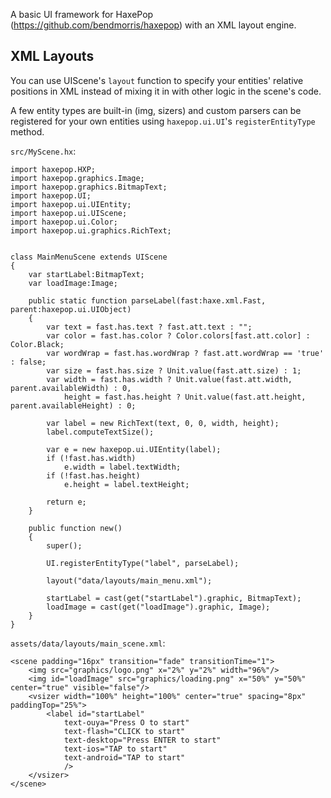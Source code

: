 A basic UI framework for HaxePop (https://github.com/bendmorris/haxepop) with an 
XML layout engine.


XML Layouts
-----------

You can use UIScene's `layout` function to specify your entities' relative 
positions in XML instead of mixing it in with other logic in the scene's code.

A few entity types are built-in (img, sizers) and custom parsers can be 
registered for your own entities using `haxepop.ui.UI`'s `registerEntityType` 
method.



`src/MyScene.hx`:

    import haxepop.HXP;
    import haxepop.graphics.Image;
    import haxepop.graphics.BitmapText;
    import haxepop.UI;
    import haxepop.ui.UIEntity;
    import haxepop.ui.UIScene;
    import haxepop.ui.Color;
    import haxepop.ui.graphics.RichText;
    
    
    class MainMenuScene extends UIScene
    {
        var startLabel:BitmapText;
        var loadImage:Image;
    
        public static function parseLabel(fast:haxe.xml.Fast, parent:haxepop.ui.UIObject)
        {
            var text = fast.has.text ? fast.att.text : "";
            var color = fast.has.color ? Color.colors[fast.att.color] : Color.Black;
            var wordWrap = fast.has.wordWrap ? fast.att.wordWrap == 'true' : false;
            var size = fast.has.size ? Unit.value(fast.att.size) : 1;
            var width = fast.has.width ? Unit.value(fast.att.width, parent.availableWidth) : 0,
                height = fast.has.height ? Unit.value(fast.att.height, parent.availableHeight) : 0;
    
            var label = new RichText(text, 0, 0, width, height);
            label.computeTextSize();
    
            var e = new haxepop.ui.UIEntity(label);
            if (!fast.has.width)
                e.width = label.textWidth;
            if (!fast.has.height)
                e.height = label.textHeight;
    
            return e;
        }
    
        public function new()
        {
            super();
    
            UI.registerEntityType("label", parseLabel);
    
            layout("data/layouts/main_menu.xml");
    
            startLabel = cast(get("startLabel").graphic, BitmapText);
            loadImage = cast(get("loadImage").graphic, Image);
        }
    }


`assets/data/layouts/main_scene.xml`:

    <scene padding="16px" transition="fade" transitionTime="1">
        <img src="graphics/logo.png" x="2%" y="2%" width="96%"/>
        <img id="loadImage" src="graphics/loading.png" x="50%" y="50%" center="true" visible="false"/>
        <vsizer width="100%" height="100%" center="true" spacing="8px" paddingTop="25%">
            <label id="startLabel"
                text-ouya="Press O to start"
                text-flash="CLICK to start"
                text-desktop="Press ENTER to start"
                text-ios="TAP to start"
                text-android="TAP to start"
                />
        </vsizer>
    </scene>
